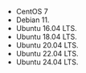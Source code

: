 * CentOS 7
* Debian 11.
* Ubuntu 16.04 LTS.
* Ubuntu 18.04 LTS.
* Ubuntu 20.04 LTS.
* Ubuntu 22.04 LTS.
* Ubuntu 24.04 LTS.